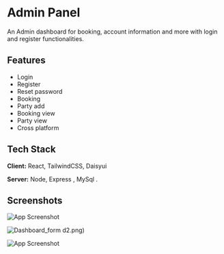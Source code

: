 # Admin Panel

An Admin dashboard for booking, account information and more with login and register functionalities.

## Features

- Login
- Register
- Reset password
- Booking
- Party add
- Booking view
- Party view
- Cross platform

## Tech Stack

**Client:** React, TailwindCSS, Daisyui

**Server:** Node, Express , MySql .

## Screenshots

![App Screenshot](https://i.ibb.co/nwbpNGt/dashboard1.png)

![Dashboard_form](https://github.com/nlagdhir/courier-service/assets/17096384/5e0b31b9-2345-408f-b07a-d527d299e810)
d2.png)

![App Screenshot](https://i.ibb.co/Ctx4yPm/login-feature.png)
